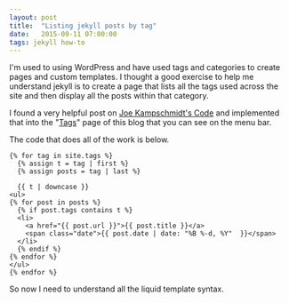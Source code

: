 ```yaml
---
layout: post
title:  "Listing jekyll posts by tag"
date:   2015-09-11 07:00:00
tags: jekyll how-to
---
```

I'm used to using WordPress and have used tags and categories to create pages and custom templates. I thought a good exercise to help me understand jekyll is to create a page that lists all the tags used across the site and then display all the posts within that category.

I found a very helpful post on [Joe Kampschmidt's Code](http://www.jokecamp.com/blog/listing-jekyll-posts-by-tag/) and implemented that into the "[Tags](/tags)" page of this blog that you can see on the menu bar.
<!--more!-->

The code that does all of the work is below.

````
{% for tag in site.tags %}
  {% assign t = tag | first %}
  {% assign posts = tag | last %}

  {{ t | downcase }}
<ul>
{% for post in posts %}
  {% if post.tags contains t %}
  <li>
    <a href="{{ post.url }}">{{ post.title }}</a>
    <span class="date">{{ post.date | date: "%B %-d, %Y"  }}</span>
  </li>
  {% endif %}
{% endfor %}
</ul>
{% endfor %}
````

So now I need to understand all the liquid template syntax.